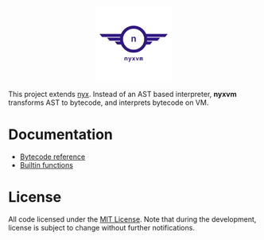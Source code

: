 <p align="center"><img height="20%" width="30%" src="./doc/logo.png"></p>

This project extends [nyx](https://github.com/kelthuzadx/nyx). Instead of an AST based interpreter, **nyxvm** transforms
AST to bytecode, and interprets bytecode on VM.

# Documentation
+ [Bytecode reference](doc/bytecode.md)
+ [Builtin functions](doc/builtin.md)

# License
All code licensed under the [MIT License](LICENSE). Note that during the development, license is subject to change without further notifications.